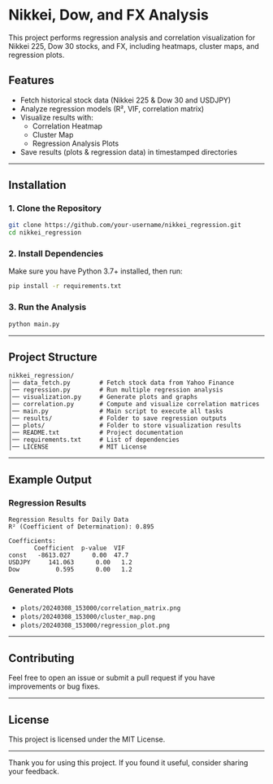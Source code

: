 # Nikkei, Dow, and FX Analysis

This project performs regression analysis and correlation visualization for Nikkei 225, Dow 30 stocks, and FX, including heatmaps, cluster maps, and regression plots.

## Features
- Fetch historical stock data (Nikkei 225 & Dow 30 and USDJPY)
- Analyze regression models (R², VIF, correlation matrix)
- Visualize results with:
  - Correlation Heatmap
  - Cluster Map
  - Regression Analysis Plots
- Save results (plots & regression data) in timestamped directories

---

## Installation

### 1. Clone the Repository
```sh
git clone https://github.com/your-username/nikkei_regression.git
cd nikkei_regression
```

### 2. Install Dependencies
Make sure you have Python 3.7+ installed, then run:
```sh
pip install -r requirements.txt
```

### 3. Run the Analysis
```sh
python main.py
```

---

## Project Structure
```
nikkei_regression/
│── data_fetch.py        # Fetch stock data from Yahoo Finance
│── regression.py        # Run multiple regression analysis
│── visualization.py     # Generate plots and graphs
│── correlation.py       # Compute and visualize correlation matrices
│── main.py              # Main script to execute all tasks
│── results/             # Folder to save regression outputs
│── plots/               # Folder to store visualization results
│── README.txt           # Project documentation
│── requirements.txt     # List of dependencies
│── LICENSE              # MIT License
```

---

## Example Output

### Regression Results
```
Regression Results for Daily Data
R² (Coefficient of Determination): 0.895

Coefficients:
       Coefficient  p-value  VIF
const   -8613.027      0.00  47.7
USDJPY     141.063      0.00   1.2
Dow          0.595      0.00   1.2
```

### Generated Plots
- `plots/20240308_153000/correlation_matrix.png`
- `plots/20240308_153000/cluster_map.png`
- `plots/20240308_153000/regression_plot.png`

---

## Contributing
Feel free to open an issue or submit a pull request if you have improvements or bug fixes.

---

## License
This project is licensed under the MIT License.

---

Thank you for using this project. If you found it useful, consider sharing your feedback.
